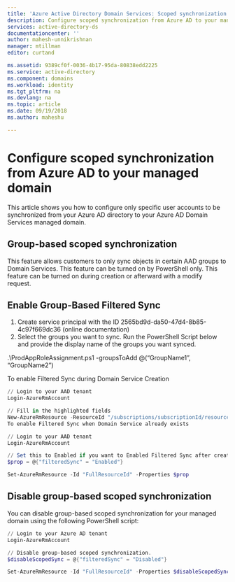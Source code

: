 ```yaml
---
title: 'Azure Active Directory Domain Services: Scoped synchronization | Microsoft Docs'
description: Configure scoped synchronization from Azure AD to your managed domains
services: active-directory-ds
documentationcenter: ''
author: mahesh-unnikrishnan
manager: mtillman
editor: curtand

ms.assetid: 9389cf0f-0036-4b17-95da-80838edd2225
ms.service: active-directory
ms.component: domains
ms.workload: identity
ms.tgt_pltfrm: na
ms.devlang: na
ms.topic: article
ms.date: 09/19/2018
ms.author: maheshu

---
```

# Configure scoped synchronization from Azure AD to your managed domain
This article shows you how to configure only specific user accounts to be synchronized from your Azure AD directory to your Azure AD Domain Services managed domain.


## Group-based scoped synchronization
This feature allows customers to only sync objects in certain AAD groups to Domain Services. This feature can be turned on by PowerShell only. This feature can be turned on during creation or afterward with a modify request.

## Enable Group-Based Filtered Sync
1. Create service principal with the ID 2565bd9d-da50-47d4-8b85-4c97f669dc36 (online documentation)
2. Select the groups you want to sync. Run the PowerShell Script below and provide the display name of the groups you want synced.

.\ProdAppRoleAssignment.ps1 -groupsToAdd @(“GroupName1”, “GroupName2”)

To enable Filtered Sync during Domain Service Creation

```powershell
// Login to your AAD tenant
Login-AzureRmAccount

// Fill in the highlighted fields
New-AzureRmResource -ResourceId "/subscriptions/subscriptionId/resourceGroups/resourceGroupName/providers/Microsoft.AAD/domainServices/domainServiceName" -Location "West US" -Properties @{"DomainName"="domainServiceName";  "SubnetId"="FullSubnetId"; "FilteredSync"="Enabled"}
To enable Filtered Sync when Domain Service already exists

// Login to your AAD tenant
Login-AzureRmAccount

// Set this to Enabled if you want to Enabled Filtered Sync after creation
$prop = @{"filteredSync" = "Enabled"}

Set-AzureRmResource -Id "FullResourceId" -Properties $prop
```

## Disable group-based scoped synchronization
You can disable group-based scoped synchronization for your managed domain using the following PowerShell script:

```powershell
// Login to your Azure AD tenant
Login-AzureRmAccount

// Disable group-based scoped synchronization.
$disableScopedSync = @{"filteredSync" = "Disabled"}

Set-AzureRmResource -Id "FullResourceId" -Properties $disableScopedSync
```
